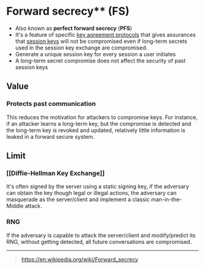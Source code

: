 # Forward secrecy** (**FS**)
- Also known as **perfect forward secrecy** (**PFS**)
- It's a feature of specific [key agreement protocols](https://en.wikipedia.org/wiki/Key-agreement_protocol "Key-agreement protocol") that gives assurances that [session keys](https://en.wikipedia.org/wiki/Session_key "Session key") will not be compromised even if long-term secrets used in the session key exchange are compromised.
- Generate a unique session key for every session a user initiates
- A long-term secret compromise does not affect the security of past session keys

## Value
### Protects past communication
This reduces the motivation for attackers to compromise keys. For instance, if an attacker learns a long-term key, but the compromise is detected and the long-term key is revoked and updated, relatively little information is leaked in a forward secure system.

## Limit
### [[Diffie-Hellman Key Exchange]]
It's often signed by the server using a static signing key, if the adversary can obtain the key though legal or illegal actions, the adversary can masquerade as the server/client and implement a classic man-in-the-Middle attack.

### RNG
If the adversary is capable to attack the server/client and modify/predict its RNG, without getting detected, all future conversations are compromised.

---
>https://en.wikipedia.org/wiki/Forward_secrecy